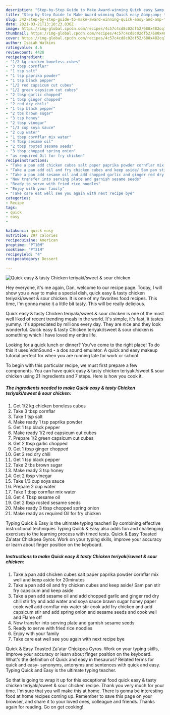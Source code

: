 ```yaml
---
description: "Step-by-Step Guide to Make Award-winning Quick easy &amp;amp; tasty Chicken teriyaki/sweet &amp;amp; sour chicken"
title: "Step-by-Step Guide to Make Award-winning Quick easy &amp;amp; tasty Chicken teriyaki/sweet &amp;amp; sour chicken"
slug: 342-step-by-step-guide-to-make-award-winning-quick-easy-and-amp-tasty-chicken-teriyaki-sweet-and-amp-sour-chicken
date: 2021-03-21T13:10:23.836Z
image: https://img-global.cpcdn.com/recipes/4c57c4cd8c02df52/680x482cq70/quick-easy-tasty-chicken-teriyakisweet-sour-chicken-recipe-main-photo.jpg
thumbnail: https://img-global.cpcdn.com/recipes/4c57c4cd8c02df52/680x482cq70/quick-easy-tasty-chicken-teriyakisweet-sour-chicken-recipe-main-photo.jpg
cover: https://img-global.cpcdn.com/recipes/4c57c4cd8c02df52/680x482cq70/quick-easy-tasty-chicken-teriyakisweet-sour-chicken-recipe-main-photo.jpg
author: Isaiah Watkins
ratingvalue: 4.6
reviewcount: 4428
recipeingredient:
- "1/2 kg chicken boneless cubes"
- "3 tbsp cornflar"
- "1 tsp salt"
- "1 tsp paprika powder"
- "1 tsp black pepper"
- "1/2 red capsicum cut cubes"
- "1/2 green capsicum cut cubes"
- "2 tbsp garlic chopped"
- "1 tbsp ginger chopped"
- "2 red dry chili"
- "1 tsp black pepper"
- "2 tbs brown sugar"
- "3 tsp honey"
- "2 tbsp vinegar"
- "1/3 cup soya sauce"
- "2 cup water"
- "1 tbsp cornflar mix water"
- "4 Tbsp sesame oil"
- "2 tbsp rosted sesame seeds"
- "3 tbsp chopped spring onion"
- "as required Oil for fry chicken"
recipeinstructions:
- "Take a pan add chicken cubes salt paper paprika powder cornflar mix well and keep aside for 20minutes"
- "Take a pan add oil and fry chicken cubes and keep aside/ Sam pan stir fry capsicum and keep aside"
- "Take a pan add sesame oil and add chopped garlic and ginger red dry chili stir fry and add water and soya sauce brawn sugar honey paper cook well add cornflar mix water stir cook add fry chicken and add capsicum stir and add spring onion and sesame seeds and cook well and Flame off"
- "Now transfer into serving plate and garnish sesame seeds"
- "Ready to serve with fried rice noodles"
- "Enjoy with your family"
- "Take care eat well see you again with next recipe bye"
categories:
- Recipe
tags:
- quick
- easy
- 

katakunci: quick easy  
nutrition: 297 calories
recipecuisine: American
preptime: "PT10M"
cooktime: "PT31M"
recipeyield: "4"
recipecategory: Dessert

---
```



![Quick easy &amp; tasty Chicken teriyaki/sweet &amp; sour chicken](https://img-global.cpcdn.com/recipes/4c57c4cd8c02df52/680x482cq70/quick-easy-tasty-chicken-teriyakisweet-sour-chicken-recipe-main-photo.jpg)

Hey everyone, it's me again, Dan, welcome to our recipe page. Today, I will show you a way to make a special dish, quick easy &amp; tasty chicken teriyaki/sweet &amp; sour chicken. It is one of my favorites food recipes. This time, I'm gonna make it a little bit tasty. This will be really delicious.

Quick easy &amp; tasty Chicken teriyaki/sweet &amp; sour chicken is one of the most well liked of recent trending meals in the world. It's simple, it's fast, it tastes yummy. It's appreciated by millions every day. They are nice and they look wonderful. Quick easy &amp; tasty Chicken teriyaki/sweet &amp; sour chicken is something which I have loved my entire life.

Looking for a quick lunch or dinner? You&#39;ve come to the right place! To do this it uses VdmSound - a dos sound emulator. A quick and easy makeup tutorial perfect for when you are running late for work or school.


To begin with this particular recipe, we must first prepare a few components. You can have quick easy &amp; tasty chicken teriyaki/sweet &amp; sour chicken using 21 ingredients and 7 steps. Here is how you cook it.

<!--inarticleads1-->

##### The ingredients needed to make Quick easy &amp; tasty Chicken teriyaki/sweet &amp; sour chicken:

1. Get 1/2 kg chicken boneless cubes
1. Take 3 tbsp cornflar
1. Take 1 tsp salt
1. Make ready 1 tsp paprika powder
1. Get 1 tsp black pepper
1. Make ready 1/2 red capsicum cut cubes
1. Prepare 1/2 green capsicum cut cubes
1. Get 2 tbsp garlic chopped
1. Get 1 tbsp ginger chopped
1. Get 2 red dry chili
1. Get 1 tsp black pepper
1. Take 2 tbs brown sugar
1. Make ready 3 tsp honey
1. Get 2 tbsp vinegar
1. Take 1/3 cup soya sauce
1. Prepare 2 cup water
1. Take 1 tbsp cornflar mix water
1. Get 4 Tbsp sesame oil
1. Get 2 tbsp rosted sesame seeds
1. Make ready 3 tbsp chopped spring onion
1. Make ready as required Oil for fry chicken


Typing Quick &amp; Easy is the ultimate typing teacher! By combining effective instructional techniques Typing Quick &amp; Easy also adds fun and challenging exercises to the learning process with timed tests. Quick &amp; Easy Toasted Za&#39;atar Chickpea Gyros. Work on your typing skills, improve your accuracy or learn about finger position on the keyboard. 

<!--inarticleads2-->

##### Instructions to make Quick easy &amp; tasty Chicken teriyaki/sweet &amp; sour chicken:

1. Take a pan add chicken cubes salt paper paprika powder cornflar mix well and keep aside for 20minutes
1. Take a pan add oil and fry chicken cubes and keep aside/ Sam pan stir fry capsicum and keep aside
1. Take a pan add sesame oil and add chopped garlic and ginger red dry chili stir fry and add water and soya sauce brawn sugar honey paper cook well add cornflar mix water stir cook add fry chicken and add capsicum stir and add spring onion and sesame seeds and cook well and Flame off
1. Now transfer into serving plate and garnish sesame seeds
1. Ready to serve with fried rice noodles
1. Enjoy with your family
1. Take care eat well see you again with next recipe bye


Quick &amp; Easy Toasted Za&#39;atar Chickpea Gyros. Work on your typing skills, improve your accuracy or learn about finger position on the keyboard. What&#39;s the definition of Quick and easy in thesaurus? Related terms for quick and easy- synonyms, antonyms and sentences with quick and easy. Typing Quick and Easy is the ultimate typing teacher. 

So that is going to wrap it up for this exceptional food quick easy &amp; tasty chicken teriyaki/sweet &amp; sour chicken recipe. Thank you very much for your time. I'm sure that you will make this at home. There is gonna be interesting food at home recipes coming up. Remember to save this page on your browser, and share it to your loved ones, colleague and friends. Thanks again for reading. Go on get cooking!
